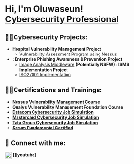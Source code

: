 <h1>Hi, I'm Oluwaseun! <br/><a href="https://github.com/oluwaseunasdenuga">Cybersecurity Professional</a>
<h2>👨‍💻Cybersecurity Projects:</h2>

- <b>Hospital Vulnerability Management Project</b>
  - [Vulnerability Assessment Program using Nessus](https://github.com/oluwaseunadenuga)
- <b>: Enterprise Phishing Awareness & Prevention Project</b>
  - [Image Analysis Middleware](https://github.com/joshmadakor1/4chan-Image-Analysis-Middleware-C964) <b>(Potentially NSFW)</b></i>
  <b>: ISMS Implementation Project</b>
   - [ISO27001 Implementation](https://github.com/joshmadakor1/4chan-Image-Analysis-Middleware-C964) <b>

 <h2>👨‍💻Certifications and Trainings:</h2>
  
- [Nessus Vulnerability Management Course](https://github.com/joshmadakor1/4chan-Image-Analysis-Middleware-C964) <b>
- [Qualys Vulnerability Management Foundation Course](https://github.com/joshmadakor1/4chan-Image-Analysis-Middleware-C964) <b>  
- [Datacom Cybersecurity Job Simulation](https://github.com/joshmadakor1/4chan-Image-Analysis-Middleware-C964) <b>
- [Mastercard Cybersecurity Job Simulation](https://github.com/joshmadakor1/4chan-Image-Analysis-Middleware-C964) <b>
- [Tata Group Cybersecurity Job Simulation](https://github.com/joshmadakor1/4chan-Image-Analysis-Middleware-C964) <b>
- [Scrum Fundamental Certified](https://github.com/joshmadakor1/4chan-Image-Analysis-Middleware-C964) <b>
<h2> 🤳 Connect with me:</h2>

[<img align="left" alt="JoshMadakor | YouTube" width="22px" src="https://cdn.jsdelivr.net/npm/simple-icons@v3/icons/youtube.svg" />][youtube]

[linkedin]: https://linkedin.com/in/joshmadakor

<!--
**oluwaseunadenuga/oluwaseun_adenuga** is a ✨ _special_ ✨ repository because its `README.md` (this file) appears on your GitHub profile.

Here are some ideas to get you started:

- 🔭 I’m currently working on ...
- 🌱 I’m currently learning ...
- 👯 I’m looking to collaborate on ...
- 🤔 I’m looking for help with ...
- 💬 Ask me about ...
- 📫 How to reach me: ...
- 😄 Pronouns: ...
- ⚡ Fun fact: ...
-->

